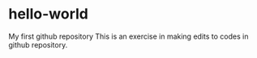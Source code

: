 # hello-world
My first github repository
This is an exercise in making edits to codes in github repository.
